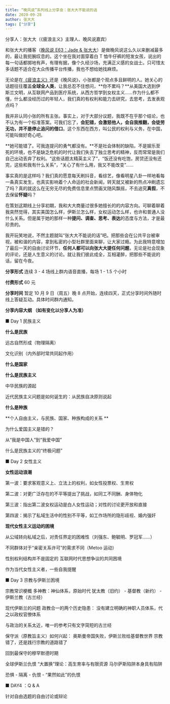 ```yaml
---
title: “晚风说”系列线上分享会：张大大不能说的话
date: 2020-09-28
author: 张大大
tags: ["分享"]
---
```


分享人：张大大（《疲浪主义》主理人、晚风说嘉宾）

<!--more-->

和张大大的播客（[晚风说 E63：Jade & 张大大](http://mp.weixin.qq.com/s?__biz=MzA5Nzk4MDMxMg==&mid=2247486476&idx=1&sn=b588c9caf84e2aa88a1e1cd3383c85a9&chksm=9099d6fba7ee5fed83ef0a157776185198e8f174d63d6ffc090228d1f3273988843160b0c6f5&scene=21#wechat_redirect)）是做晚风说这么久以来删减最多的，最让我扼腕叹息的。这个坐在我对面穿着白 T 恤牛仔裤的短发女孩，说出的每一句话都掷地有声，有理有据，像个久经沙场，充满正义感的女战士。只可惜太多话题不适合在大众传播平台传播，我也不想给她找麻烦。



无论是在[《疲浪主义》](http://mp.weixin.qq.com/s?__biz=MzAxNzUzNzQ0NA==&mid=2460726931&idx=1&sn=1b09d1f7b1aed4b5db4749f2ecb37023&chksm=8cbb1658bbcc9f4eb40d19c934fe42239d6e638fedff27c50bdd7d1a55dc88a24cb3757e35c6&scene=21#wechat_redirect)还是《晚风说》，小张都是个观点多且鲜明的人。她关心的话题往往覆盖**全球全人类**，让我总忍不住想问，**你不累吗？**从美国大选到伊斯兰文明，从互联网产品到医疗系统，从西方哲学到女权主义……作为什么都不懂，什么都没经历过的年轻人，我们真的有权利和能力去研究，去思考，去发表观点吗？

我并非认同小张的所有主张。事实上，对于大部分议题，我既不在乎那个结论，也不认为有一个标准答案。可我们忘了，**会犯错，会激怒他人，会自我推翻，会徒劳无功，并不是停止追问的借口**。这个东西在西方，叫公民的权利与义务，在中国，可能叫做好奇心吧。

**她可能错了。可我连提问的勇气都没有。**不是社会体制的缺陷，不是娱乐至死的环境，也不是缺乏危机的时代让我们失去了独立思考的精神，反而常常是我们自己出动丢弃了权利。“这些话题太精英主义了”，“饭还没有吃饱，房贷还没有还完，这些和我有什么关系”，“关心了有什么用，我又不能改变”……

事实真的是这样吗？我们真的愿意每天刷抖音，看综艺，像看明星八卦一样地看每一条真实发生，也真实影响着个人命运的社会新闻，转天就又被新的热点冲刷遗忘了吗？真的就这么在无穷无尽的免费信息里点赞画叉随风飘摇，不去追究**真假**，不去保留**怀疑**吗？

在策划这期线上分享初期，我和大大商量过很多她擅长的的内容方向。可聊着聊着我突然觉得，其实美国怎么样，伊斯兰怎么样，女权运动怎么样，也许和普通人没什么关系。但是属于她的那样一种**提问、调查、思考、表达**的态度与方法，才是最珍贵的。

我开玩笑地说，不然主题就叫“张大大不能说的话”吧。把那些会在公共平台被审视，被和谐的内容，拿到私密的小型社群里面来聊，让大家过瘾。为此我特意增加了最后一天的自由讨论环节，**任何人都可以向张大大提任何问题**，无论是社会现象的评论，还是人生意义的讨论。就让我们彼此成全，互相灌醉，把那些不能说的话，留在今夜。

**分享形式**   连续 3 - 4 场线上群内语音直播，每场 1 - 1.5 个小时

**付费形式**   60 元

**分享时间**   暂定 10 月 9 日（周五）晚 8 点开始，连续四天，正式分享时间外随时线上答疑互动。具体时间群内通知。

**分享内容大纲   （如有变化以分享人为准）**

■ Day 1  民族主义

**什么是民族**

远古自然形成（物理隔离）

文化识别（内外部时常共同起作用）

**什么是国家**

**什么是民族主义**

中华民族的源起

近代民族主义问题是如何诞生的：从民族自决原则说起

**什么是种族**

**个人自由主义，与民族、国家、种族构成的关系 **

为什么爱国主义是错的？

从“我是中国人”到“我爱中国”

什么是民族主义的“终极问题”

■ Day 2  女性主义

**女性运动浪潮**

第一波：要求客观意义上、立法上的权利，如女性投票权、生育权

第二波：对更广泛存在的不平等提出了挑战，如同工不同酬、身体物化

第三波：指出第二波女权运动是白人女性运动；对性的讨论更开放和直接

第四波：揭示了私域生活中的性别不平等，如工作场所的隐形歧视、婚内强奸

**现代女性主义运动的困境**

从公域转向私域之后，对责任界定的困难性（刘强东、鲍毓明、罗冠军……）

不同群体对于“亲密关系许可”的需求不同（Metoo 运动）

性别权利结构并不是固定的
互联网时代思想争议的共同困境



作为当代女性主义者，一些自我提醒





■ Day 3  宗教与伊斯兰困境



宗教常识梗概
多神教：神仙体系，原始时代
犹太教（旧约） - 基督教（新约） - 伊斯兰教（古兰经）



现代伊斯兰的问题
政教合一的两个历史隐患：
没有建立明确的神职人员体系，代之以政权官僚体系

与政治的关系太近，唯一的参考只有文字简短的古兰经



保守派（原教旨主义）如何兴起：
奥斯曼帝国失败，伊斯兰败给基督教世界
宗教错了，还是践行宗教的道路错了

回到最保守的穆罕默德时期



全球伊斯兰仇恨
“大置换”理论：高生育率与有限资源
马尔萨斯陷阱本身具有陷阱

恐惧 - 隔离 - 仇恨 - “果然如此”的仇恨





■ DAY4 ：Q & A

针对自由选题的自由讨论或辩论

